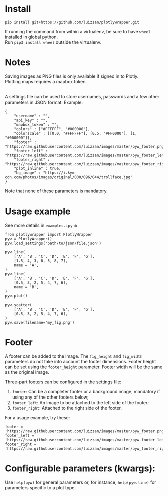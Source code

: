 # Install

`pip install git+https://github.com/luizzan/plotlywrapper.git`

If running the command from within a virtualenv, be sure to have `wheel` installed in global python.<br>
Run `pip3 install wheel` outside the virtualenv.

# Notes

Saving images as PNG files is only available if signed in to Plotly.<br>
Plotting maps requires a mapbox token.<br><br>

A settings file can be used to store usernames, passwords and a few other parameters in JSON format. Example:

```
{
	"username" : "",
	"api_key" : "",
	"mapbox_token" : "",
	"colors" : ["#FFFFFF", "#000000"],
	"colorscale" : [[0.0, "#FFFFFF"], [0.5, "#FF0000"], [1, "#000000"]],
	"footer" : "https://raw.githubusercontent.com/luizzan/images/master/pyw_footer.png",
	"footer_left" : "https://raw.githubusercontent.com/luizzan/images/master/pyw_footer_left.png",
	"footer_right" : "https://raw.githubusercontent.com/luizzan/images/master/pyw_footer_right.png",
    "plot_inline" : true,
    "bg_image" : "https://i.kym-cdn.com/photos/images/original/000/096/044/trollface.jpg"
}
```

Note that none of these parameters is mandatory.

# Usage example

See more details in `examples.ipynb`

```
from plotlywrapper import PlotlyWrapper
pyw = PlotlyWrapper()
pyw.load_settings('path/to/json/file.json')

pyw.line(
    ['A', 'B', 'C', 'D', 'E', 'F', 'G'],
    [1.5, 4, 3, 6, 5, 8, 7],
    name = 'A',
)
pyw.line(
    ['A', 'B', 'C', 'D', 'E', 'F', 'G'],
    [0.5, 3, 2, 5, 4, 7, 6],
    name = 'B',
)
pyw.plot()

pyw.scatter(
    ['A', 'B', 'C', 'D', 'E', 'F', 'G'],
    [0.5, 3, 2, 5, 4, 7, 6],
)
pyw.save(filename='my_fig.png')

```

# Footer

A footer can be added to the image. The `fig_height` and `fig_width` parameters do not take into account the footer dimensions. Footer height can be set using the `footer_height` parameter. Footer width will be the same as the original image.

Three-part footers can be configured in the settings file:<br>
1. `footer`: Can be a completer footer or a background image, mandatory if using any of the other footers below;
2. `footer_left`: An image to be attached to the left side of the footer;
3. `footer_right`: Attached to the right side of the footer.

For a usage example, try these:
```
footer = 'https://raw.githubusercontent.com/luizzan/images/master/pyw_footer.png'
footer_left = 'https://raw.githubusercontent.com/luizzan/images/master/pyw_footer_left.png'
footer_right = 'https://raw.githubusercontent.com/luizzan/images/master/pyw_footer_right.png'
```

# Configurable parameters (kwargs):

Use `help(pyw)` for general parameters or, for instance, `help(pyw.line)` for parameters specific to a plot type.
